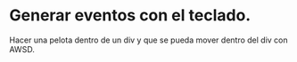 # Generar eventos con el teclado.
Hacer una pelota dentro de un div y que se pueda mover dentro del div con AWSD.
